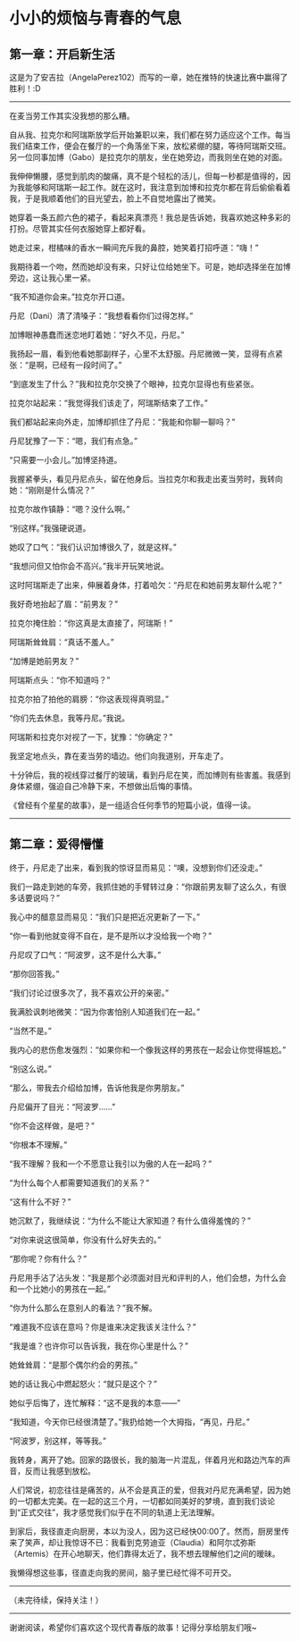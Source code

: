 # 小小的烦恼与青春的气息

## 第一章：开启新生活

这是为了安吉拉（AngelaPerez102）而写的一章，她在推特的快速比赛中赢得了胜利！:D

---

在麦当劳工作其实没我想的那么糟。

自从我、拉克尔和阿瑞斯放学后开始兼职以来，我们都在努力适应这个工作。每当我们结束工作，便会在餐厅的一个角落坐下来，放松紧绷的腿，等待阿瑞斯交班。另一位同事加博（Gabo）是拉克尔的朋友，坐在她旁边，而我则坐在她的对面。

我伸伸懒腰，感觉到肌肉的酸痛，真不是个轻松的活儿，但每一秒都是值得的，因为我能够和阿瑞斯一起工作。就在这时，我注意到加博和拉克尔都在背后偷偷看着我，于是我顺着他们的目光望去，脸上不自觉地露出了微笑。

她穿着一条五颜六色的裙子，看起来真漂亮！我总是告诉她，我喜欢她这种多彩的打扮。尽管其实任何衣服她穿上都好看。

她走过来，柑橘味的香水一瞬间充斥我的鼻腔，她笑着打招呼道：“嗨！”

我期待着一个吻，然而她却没有来，只好让位给她坐下。可是，她却选择坐在加博旁边，这让我心里一紧。

“我不知道你会来。”拉克尔开口道。

丹尼（Dani）清了清嗓子：“我想看看你们过得怎样。”

加博眼神愚蠢而迷恋地盯着她：“好久不见，丹尼。”

我扬起一眉，看到他看她那副样子，心里不太舒服。丹尼微微一笑，显得有点紧张：“是啊，已经有一段时间了。”

“到底发生了什么？”我和拉克尔交换了个眼神，拉克尔显得也有些紧张。

拉克尔站起来：“我觉得我们该走了，阿瑞斯结束了工作。”

我们都站起来向外走，加博却抓住了丹尼：“我能和你聊一聊吗？”

丹尼犹豫了一下：“嗯，我们有点急。”

“只需要一小会儿。”加博坚持道。

我握紧拳头，看见丹尼点头，留在他身后。当拉克尔和我走出麦当劳时，我转向她：“刚刚是什么情况？”

拉克尔故作镇静：“嗯？没什么啊。”

“别这样。”我强硬说道。

她叹了口气：“我们认识加博很久了，就是这样。”

“我想问但又怕你会不高兴。”我半开玩笑地说。

这时阿瑞斯走了出来，伸展着身体，打着哈欠：“丹尼在和她前男友聊什么呢？”

我好奇地抬起了眉：“前男友？”

拉克尔掩住脸：“你这真是太直接了，阿瑞斯！”

阿瑞斯耸耸肩：“真话不羞人。”

“加博是她前男友？”

阿瑞斯点头：“你不知道吗？”

拉克尔拍了拍他的肩膀：“你这表现得真明显。”

“你们先去休息，我等丹尼。”我说。

阿瑞斯和拉克尔对视了一下，犹豫：“你确定？”

我坚定地点头，靠在麦当劳的墙边。他们向我道别，开车走了。

十分钟后，我的视线穿过餐厅的玻璃，看到丹尼在笑，而加博则有些害羞。我感到身体紧绷，强迫自己冷静下来，不想做出后悔的事情。

《曾经有个星星的故事》，是一组适合任何季节的短篇小说，值得一读。

---

## 第二章：爱得懵懂

终于，丹尼走了出来，看到我的惊讶显而易见：“噢，没想到你们还没走。”

我们一路走到她的车旁，我抓住她的手臂转过身：“你跟前男友聊了这么久，有很多话要说吗？”

我心中的醋意显而易见：“我们只是把近况更新了一下。”

“你一看到他就变得不自在，是不是所以才没给我一个吻？”

丹尼叹了口气：“阿波罗，这不是什么大事。”

“那你回答我。”

“我们讨论过很多次了，我不喜欢公开的亲密。”

我满脸讽刺地微笑：“因为你害怕别人知道我们在一起。”

“当然不是。”

我内心的悲伤愈发强烈：“如果你和一个像我这样的男孩在一起会让你觉得尴尬。”

“别这么说。”

“那么，带我去介绍给加博，告诉他我是你男朋友。”

丹尼偏开了目光：“阿波罗……”

“你不会这样做，是吧？”

“你根本不理解。”

“我不理解？我和一个不愿意让我引以为傲的人在一起吗？”

“为什么每个人都需要知道我们的关系？”

“这有什么不好？”

她沉默了，我继续说：“为什么不能让大家知道？有什么值得羞愧的？”

“对你来说这很简单，你没有什么好失去的。”

“那你呢？你有什么？”

丹尼用手沾了沾头发：“我是那个必须面对目光和评判的人，他们会想，为什么会和一个比她小的男孩在一起。”

“你为什么那么在意别人的看法？”我不解。

“难道我不应该在意吗？你是谁来决定我该关注什么？”

“我是谁？也许你可以告诉我，我在你心里是什么？”

她耸耸肩：“是那个偶尔约会的男孩。”

她的话让我心中燃起怒火：“就只是这个？”

她似乎后悔了，连忙解释：“这不是我的本意——”

“我知道，今天你已经很清楚了。”我扔给她一个大拇指，“再见，丹尼。”

“阿波罗，别这样，等等我。”

我转身，离开了她。回家的路很长，我的脑海一片混乱，伴着月光和路边汽车的声音，反而让我感到放松。

人们常说，初恋往往是痛苦的，从不会是真正的爱，但我对丹尼充满希望，因为她的一切都太完美。在一起的这三个月，一切都如同美好的梦境，直到我们谈论到“正式交往”，我才感觉我们似乎在不同的轨道上无法理解。

到家后，我径直走向厨房，本以为没人，因为这已经快00:00了。然而，厨房里传来了笑声，却让我惊讶不已：我看到克劳迪亚（Claudia）和阿尔忒弥斯（Artemis）在开心地聊天，他们靠得太近了，我不想去理解他们之间的暧昧。

我懒得想这些事，径直走向我的房间，脑子里已经忙得不可开交。

---

（未完待续，保持关注！）

--- 

谢谢阅读，希望你们喜欢这个现代青春版的故事！记得分享给朋友们哦~